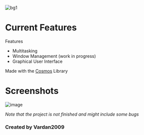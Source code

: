 ![bg1](https://github.com/Vardan2009/zenith/assets/70532109/90719ce4-63de-450f-aba9-dc426747badf)

# Current Features
 Features
- Multitasking
- Window Management (work in progress)
- Graphical User Interface

Made with the [Cosmos](https://github.com/CosmosOS/Cosmos) Library
# Screenshots
![image](https://github.com/Vardan2009/zenith/assets/70532109/50a37f1f-f8e9-4521-9387-15d29f9e3212)


*Note that the project is not finished and might include some bugs*
### Created by Vardan2009
